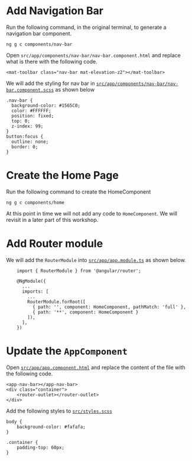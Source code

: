 # Add Navigation Bar
Run the following command, in the original terminal, to generate a navigation bar component.

    ng g c components/nav-bar

Open `src/app/components/nav-bar/nav-bar.component.html` and replace what is there with the following code.
```
<mat-toolbar class="nav-bar mat-elevation-z2"></mat-toolbar>
```
We will add the styling for nav bar in [`src/app/components/nav-bar/nav-bar.component.scss`](https://github.com/AnkitSharma-007/blogsite/blob/master/src/app/components/nav-bar/nav-bar.component.scss) as shown below
```
.nav-bar {
  background-color: #1565C0;
  color: #FFFFFF;
  position: fixed;
  top: 0;
  z-index: 99;
}
button:focus {
  outline: none;
  border: 0;
}
```

# Create the Home Page
Run the following command to create the HomeComponent

    ng g c components/home

At this point in time we will not add any code to `HomeComponent`. We will revisit in a later part of this workshop.


# Add Router module
We will add the `RouterModule` into [`src/app/app.module.ts`](https://github.com/AnkitSharma-007/blogsite/blob/master/src/app/app.module.ts#L7) as shown below.
```
    import { RouterModule } from '@angular/router';
    
    @NgModule({
      ...    
      imports: [
        ...
        RouterModule.forRoot([
          { path: '', component: HomeComponent, pathMatch: 'full' },
          { path: '**', component: HomeComponent }
        ]),
      ],
    })
```

# Update the `AppComponent`
Open [`src/app/app.component.html`](https://github.com/AnkitSharma-007/blogsite/blob/master/src/app/app.component.html) and replace the content of the file with the following code.
```
<app-nav-bar></app-nav-bar>
<div class="container">
    <router-outlet></router-outlet>
</div>
```
Add the following styles to [`src/styles.scss`](https://github.com/AnkitSharma-007/blogsite/blob/master/src/styles.scss#L6-L12)
```
body {
    background-color: #fafafa;
}

.container {
    padding-top: 60px;
}
```